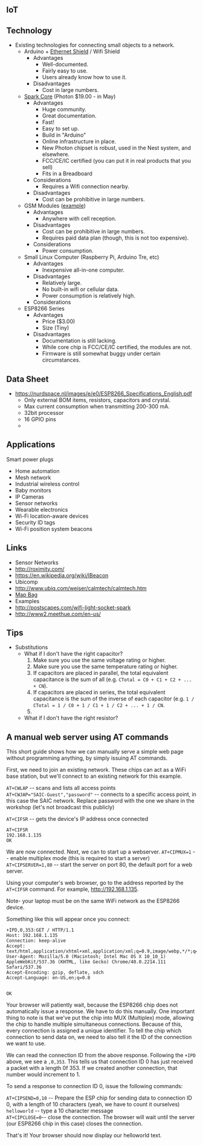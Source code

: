 ## IoT

## Technology
- Existing technologies for connecting small objects to a network.
  - Arduino + [Ethernet Shield](https://www.adafruit.com/products/201) / Wifi Shield
    - Advantages
       - Well-documented.
       - Fairly easy to use.
       - Users already know how to use it.
    - Disadvantages
       - Cost in large numbers.
  - [Spark Core](http://spark.io) (Photon $19.00 - in May)
    - Advantages
      - Huge community.
      - Great documentation.
      - Fast!
      - Easy to set up.
      - Build in "Arduino"
      - Online infrastructure in place.
      - New Photon chipset is robust, used in the Nest system, and elsewhere.
      - FCC/CE/IC certified (you can put it in real products that you sell)
      - Fits in a Breadboard
    - Considerations
      - Requires a Wifi connection nearby.
    - Disadvantages
      - Cost can be prohibitive in large numbers.
  - GSM Modules ([example](https://www.adafruit.com/product/1946))
    - Advantages
      - Anywhere with cell reception.
    - Disadvantages
      - Cost can be prohibitive in large numbers.
      - Requires paid data plan (though, this is not too expensive).
    - Considerations
      - Power consumption.
  - Small Linux Computer (Raspberry Pi, Arduino Tre, etc)
    - Advantages
      - Inexpensive all-in-one computer.
    - Disadvantages
      - Relatively large.
      - No built-in wifi or cellular data.
      - Power consumption is relatively high.
    - Considerations
  - ESP8266 Series
    - Advantages
      - Price ($3.00)
      - Size (Tiny)
    - Disadvantages
      - Documentation is still lacking.
      - While core chip is FCC/CE/IC certified, the modules are not.
      - Firmware is still somewhat buggy under certain circumstances.

## Data Sheet
- https://nurdspace.nl/images/e/e0/ESP8266_Specifications_English.pdf
  - Only external BOM items, resistors, capacitors and crystal.
  - Max current consumption when transmitting 200-300 mA.
  - 32bit processor
  - 16 GPIO pins
  -
## Applications
Smart power plugs
- Home automation
- Mesh network
- Industrial wireless control
- Baby monitors
- IP Cameras
- Sensor networks
- Wearable electronics
- Wi-Fi location-aware devices
- Security ID tags
- Wi-Fi position system beacons

## Links
- Sensor Networks
 - http://roximity.com/
 - https://en.wikipedia.org/wiki/IBeacon
- Ubicomp
 - http://www.ubiq.com/weiser/calmtech/calmtech.htm
 - [Map Bag](http://www.joshbillions.org/post/3974357210/mapbag)
- Examples
 - http://postscapes.com/wifi-light-socket-spark
 - http://www2.meethue.com/en-us/

## Tips
- Substitutions
  - What if I don't have the right capacitor?
    1. Make sure you use the same voltage rating or higher.
    1. Make sure you use the same temperature rating or higher.
    1. If capacitors are placed in parallel, the total equivalent capacitance is the sum of all (e.g. `CTotal = C0 + C1 + C2 + ... + CN`).
    1. If capacitors are placed in series, the total equivalent capacitance is the sum of the inverse of each capacitor (e.g. `1 / CTotal = 1 / C0 + 1 / C1 + 1 / C2 + ... + 1 / CN`.
    1.
  - What if I don't have the right resistor?
  
## A manual web server using AT commands

This short guide shows how we can manually serve a simple web page without programming anything, by simply issuing AT commands.


First, we need to join an existing network. These chips can act as a WiFi base station, but we'll connect to an existing network for this example.

`AT+CWLAP`  -- scans and lists all access points  
`AT+CWJAP="SAIC-Guest","password"` -- connects to a specific access point, in this case the SAIC network. Replace password with the one we share in the workshop (let's not broadcast this publicly)  

`AT+CIFSR` -- gets the device's IP address once connected  
	
	AT+CIFSR
	192.168.1.135
	OK
	
We are now connected. Next, we can to start up a webserver.
`AT+CIPMUX=1` -- enable multiplex mode (this is required to start a server)
`AT+CIPSERVER=1,80`  -- start the server on port 80, the default port for a web server.

Using your computer's web browser, go to the address reported by the `AT+CIFSR` command. For example, http://192.168.1.135.

Note- your laptop must be on the same WiFi network as the ESP8266 device.

Something like this will appear once you connect:

```
+IPD,0,353:GET / HTTP/1.1
Host: 192.168.1.135
Connection: keep-alive
Accept: text/html,application/xhtml+xml,application/xml;q=0.9,image/webp,*/*;q=0.8
User-Agent: Mozilla/5.0 (Macintosh; Intel Mac OS X 10_10_1) AppleWebKit/537.36 (KHTML, like Gecko) Chrome/40.0.2214.111 Safari/537.36
Accept-Encoding: gzip, deflate, sdch
Accept-Language: en-US,en;q=0.8


OK
```

Your browser will patiently wait, because the ESP8266 chip does not automatically issue a response. We have to do this manually. One important thing to note is that we've put the chip into MUX (Multiplex) mode, allowing the chip to handle multiple simultaneous connections. Because of this, every connection is assigned a unique identifier. To tell the chip which connection to send data on, we need to also tell it the ID of the connection we want to use.

We can read the connection ID from the above response. Following the `+IPD` above, we see a `,0,353`. This tells us that connection ID 0 has just received a packet with a length 0f 353. If we created another connection, that number would increment to 1.

To send a response to connection ID 0, issue the following commands:

`AT+CIPSEND=0,10` -- Prepare the ESP chip for sending data to connection ID 0, with a length of 10 characters (yeah, we have to count it ourselves)  
`helloworld` -- type a 10 character message  
`AT+CIPCLOSE=0`-- close the connection. The browser will wait until the server (our ESP8266 chip in this case) closes the connection.  

That's it! Your browser should now display our helloworld text.

